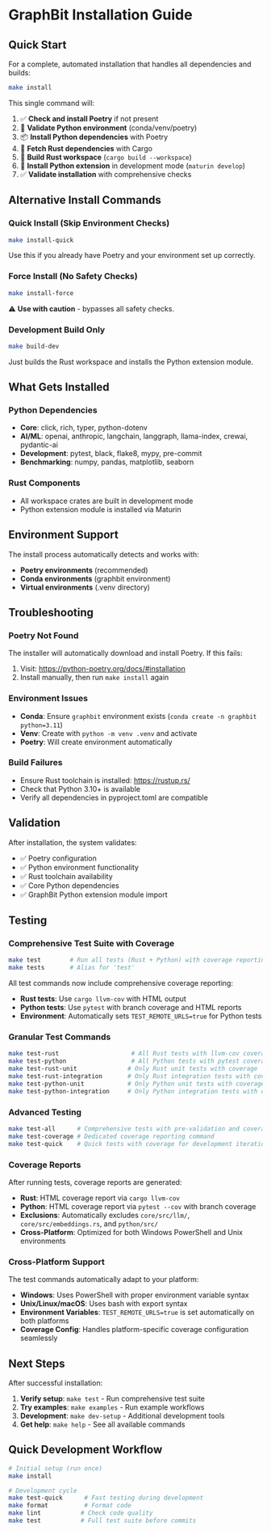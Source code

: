 # GraphBit Installation Guide

## Quick Start

For a complete, automated installation that handles all dependencies and builds:

```bash
make install
```

This single command will:
1. ✅ **Check and install Poetry** if not present
2. 🐍 **Validate Python environment** (conda/venv/poetry)
3. 📦 **Install Python dependencies** with Poetry
4. 🦀 **Fetch Rust dependencies** with Cargo
5. 🔨 **Build Rust workspace** (`cargo build --workspace`)
6. 🐍 **Install Python extension** in development mode (`maturin develop`)
7. ✅ **Validate installation** with comprehensive checks

## Alternative Install Commands

### Quick Install (Skip Environment Checks)
```bash
make install-quick
```
Use this if you already have Poetry and your environment set up correctly.

### Force Install (No Safety Checks)
```bash
make install-force
```
⚠️ **Use with caution** - bypasses all safety checks.

### Development Build Only
```bash
make build-dev
```
Just builds the Rust workspace and installs the Python extension module.

## What Gets Installed

### Python Dependencies
- **Core**: click, rich, typer, python-dotenv
- **AI/ML**: openai, anthropic, langchain, langgraph, llama-index, crewai, pydantic-ai
- **Development**: pytest, black, flake8, mypy, pre-commit
- **Benchmarking**: numpy, pandas, matplotlib, seaborn

### Rust Components
- All workspace crates are built in development mode
- Python extension module is installed via Maturin

## Environment Support

The install process automatically detects and works with:
- **Poetry environments** (recommended)
- **Conda environments** (graphbit environment)
- **Virtual environments** (.venv directory)

## Troubleshooting

### Poetry Not Found
The installer will automatically download and install Poetry. If this fails:
1. Visit: https://python-poetry.org/docs/#installation
2. Install manually, then run `make install` again

### Environment Issues
- **Conda**: Ensure `graphbit` environment exists (`conda create -n graphbit python=3.11`)
- **Venv**: Create with `python -m venv .venv` and activate
- **Poetry**: Will create environment automatically

### Build Failures
- Ensure Rust toolchain is installed: https://rustup.rs/
- Check that Python 3.10+ is available
- Verify all dependencies in pyproject.toml are compatible

## Validation

After installation, the system validates:
- ✅ Poetry configuration
- ✅ Python environment functionality  
- ✅ Rust toolchain availability
- ✅ Core Python dependencies
- ✅ GraphBit Python extension module import

## Testing

### Comprehensive Test Suite with Coverage
```bash
make test        # Run all tests (Rust + Python) with coverage reporting
make tests       # Alias for 'test'
```

All test commands now include comprehensive coverage reporting:
- **Rust tests**: Use `cargo llvm-cov` with HTML output
- **Python tests**: Use `pytest` with branch coverage and HTML reports
- **Environment**: Automatically sets `TEST_REMOTE_URLS=true` for Python tests

### Granular Test Commands
```bash
make test-rust                    # All Rust tests with llvm-cov coverage
make test-python                  # All Python tests with pytest coverage
make test-rust-unit              # Only Rust unit tests with coverage
make test-rust-integration       # Only Rust integration tests with coverage
make test-python-unit            # Only Python unit tests with coverage
make test-python-integration     # Only Python integration tests with coverage
```

### Advanced Testing
```bash
make test-all      # Comprehensive tests with pre-validation and coverage
make test-coverage # Dedicated coverage reporting command
make test-quick    # Quick tests with coverage for development iteration
```

### Coverage Reports
After running tests, coverage reports are generated:
- **Rust**: HTML coverage report via `cargo llvm-cov`
- **Python**: HTML coverage report via `pytest --cov` with branch coverage
- **Exclusions**: Automatically excludes `core/src/llm/`, `core/src/embeddings.rs`, and `python/src/`
- **Cross-Platform**: Optimized for both Windows PowerShell and Unix environments

### Cross-Platform Support
The test commands automatically adapt to your platform:
- **Windows**: Uses PowerShell with proper environment variable syntax
- **Unix/Linux/macOS**: Uses bash with export syntax
- **Environment Variables**: `TEST_REMOTE_URLS=true` is set automatically on both platforms
- **Coverage Config**: Handles platform-specific coverage configuration seamlessly

## Next Steps

After successful installation:
1. **Verify setup**: `make test` - Run comprehensive test suite
2. **Try examples**: `make examples` - Run example workflows
3. **Development**: `make dev-setup` - Additional development tools
4. **Get help**: `make help` - See all available commands

## Quick Development Workflow

```bash
# Initial setup (run once)
make install

# Development cycle
make test-quick      # Fast testing during development
make format          # Format code
make lint           # Check code quality
make test           # Full test suite before commits
```
